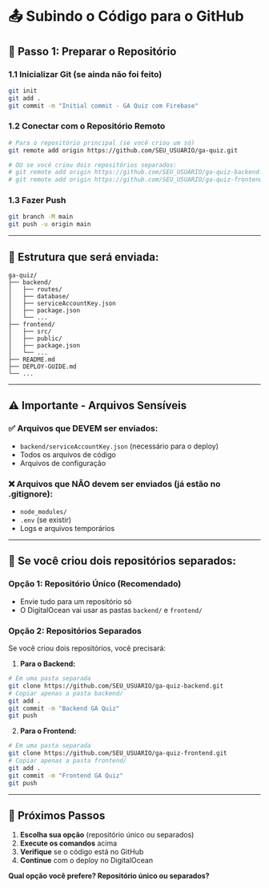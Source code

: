 # 📤 Subindo o Código para o GitHub

## 🔧 Passo 1: Preparar o Repositório

### 1.1 Inicializar Git (se ainda não foi feito)
```bash
git init
git add .
git commit -m "Initial commit - GA Quiz com Firebase"
```

### 1.2 Conectar com o Repositório Remoto
```bash
# Para o repositório principal (se você criou um só)
git remote add origin https://github.com/SEU_USUARIO/ga-quiz.git

# OU se você criou dois repositórios separados:
# git remote add origin https://github.com/SEU_USUARIO/ga-quiz-backend.git
# git remote add origin https://github.com/SEU_USUARIO/ga-quiz-frontend.git
```

### 1.3 Fazer Push
```bash
git branch -M main
git push -u origin main
```

---

## 📁 Estrutura que será enviada:

```
ga-quiz/
├── backend/
│   ├── routes/
│   ├── database/
│   ├── serviceAccountKey.json
│   ├── package.json
│   └── ...
├── frontend/
│   ├── src/
│   ├── public/
│   ├── package.json
│   └── ...
├── README.md
├── DEPLOY-GUIDE.md
└── ...
```

---

## ⚠️ Importante - Arquivos Sensíveis

### ✅ Arquivos que DEVEM ser enviados:
- `backend/serviceAccountKey.json` (necessário para o deploy)
- Todos os arquivos de código
- Arquivos de configuração

### ❌ Arquivos que NÃO devem ser enviados (já estão no .gitignore):
- `node_modules/`
- `.env` (se existir)
- Logs e arquivos temporários

---

## 🔄 Se você criou dois repositórios separados:

### Opção 1: Repositório Único (Recomendado)
- Envie tudo para um repositório só
- O DigitalOcean vai usar as pastas `backend/` e `frontend/`

### Opção 2: Repositórios Separados
Se você criou dois repositórios, você precisará:

1. **Para o Backend:**
```bash
# Em uma pasta separada
git clone https://github.com/SEU_USUARIO/ga-quiz-backend.git
# Copiar apenas a pasta backend/
git add .
git commit -m "Backend GA Quiz"
git push
```

2. **Para o Frontend:**
```bash
# Em uma pasta separada
git clone https://github.com/SEU_USUARIO/ga-quiz-frontend.git
# Copiar apenas a pasta frontend/
git add .
git commit -m "Frontend GA Quiz"
git push
```

---

## 🎯 Próximos Passos

1. **Escolha sua opção** (repositório único ou separados)
2. **Execute os comandos** acima
3. **Verifique** se o código está no GitHub
4. **Continue** com o deploy no DigitalOcean

**Qual opção você prefere? Repositório único ou separados?** 